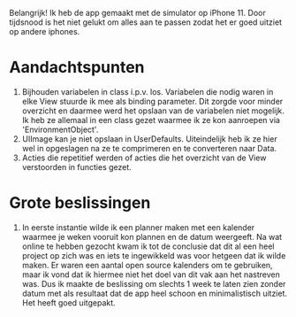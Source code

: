 Belangrijk! 
Ik heb de app gemaakt met de simulator op iPhone 11. Door tijdsnood is het niet gelukt om alles aan te passen zodat het er goed uitziet op andere iphones.

# Aandachtspunten
1. Bijhouden variabelen in class i.p.v. los. Variabelen die nodig waren in elke View stuurde ik mee als binding parameter. Dit zorgde voor minder overzicht en daarmee werd het opslaan van de variabelen niet mogelijk. Ik heb ze allemaal in een class gezet waarmee ik ze kon aanroepen via 'EnvironmentObject'. 
2. UIImage kan je niet opslaan in UserDefaults. Uiteindelijk heb ik ze hier wel in opgeslagen na ze te comprimeren en te converteren naar Data.
3. Acties die repetitief werden of acties die het overzicht van de View verstoorden in functies gezet.


# Grote beslissingen
1. In eerste instantie wilde ik een planner maken met een kalender waarmee je weken vooruit kon plannen en de datum weergeeft. Na wat online te hebben gezocht kwam ik tot de conclusie dat dit al een heel project op zich was en iets te ingewikkeld was voor hetgeen dat ik wilde maken. Er waren een aantal open source kalenders om te gebruiken, maar ik vond dat ik hiermee niet het doel van dit vak aan het nastreven was. Dus ik maakte de beslissing om slechts 1 week te laten zien zonder datum met als resultaat dat de app heel schoon en minimalistisch uitziet. Het heeft goed uitgepakt.

